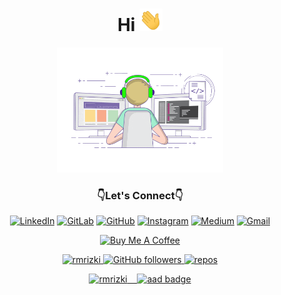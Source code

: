 <h1 align="center">Hi <img src="https://github.com/rmRizki/rmRizki/blob/main/Hi.gif" alt="Hi" height="36px" width="auto" /></h1>
<p align="center"> <img src="https://github.com/rmRizki/rmRizki/blob/main/work.gif" alt="work" height="200" width="auto" /></p>
<h3 align="center">👇Let's Connect👇</h3>
<p align="center">
<a href="https://linkedin.com/in/rizki-m" target="_blank"><img alt="LinkedIn" src="https://img.shields.io/badge/linkedin%20-%230077B5.svg?&style=for-the-badge&logo=linkedin&logoColor=white"/></a>
<a href="https://gitlab.com/rmrizki" target="_blank"><img alt="GitLab" src="https://img.shields.io/badge/gitlab%20-%23181717.svg?&style=for-the-badge&logo=gitlab&logoColor=white"/></a>
<a href="https://github.com/rmrizki" target="_blank"><img alt="GitHub" src="https://img.shields.io/badge/github%20-%23121011.svg?&style=for-the-badge&logo=github&logoColor=white"/></a>
<a href="https://instagram.com/rmrzki" target="_blank"><img alt="Instagram" src="https://img.shields.io/badge/rmrzki%20-%23E4405F.svg?&style=for-the-badge&logo=Instagram&logoColor=white"/></a>
<a href="https://rmrizki.medium.com/" target="_blank"><img alt="Medium" src="https://img.shields.io/badge/Medium%20-%23000000.svg?&style=for-the-badge&logo=Medium&logoColor=white"/></a>
<a href="mailto:rzrizkimaulana@gmail.com" target="_blank"><img alt="Gmail" src="https://img.shields.io/badge/Gmail-D14836?style=for-the-badge&logo=gmail&logoColor=white" /></a>
</p>
<p align="center"><a href="https://www.buymeacoffee.com/rmrizki" target="_blank"><img src="https://cdn.buymeacoffee.com/buttons/default-orange.png" alt="Buy Me A Coffee" height="36px" width="auto"></p>
<p align="center"> 
<img src="https://komarev.com/ghpvc/?username=rmrizki" alt="rmrizki" />
<img alt="GitHub followers" src="https://img.shields.io/github/followers/rmrizki?style=social"/> 
<!--<img alt="years" src="https://badges.pufler.dev/years/rmrizki"/>-->
<img alt="repos" src="https://badges.pufler.dev/repos/rmrizki"/> 
</p>
<p align="center">
  <img src="https://github-readme-stats.vercel.app/api?username=rmrizki&show_icons=true" alt="rmrizki" />&nbsp;&nbsp;&nbsp;&nbsp;<a href="https://sgq.io/MKNGgmb" target="_blank"><img src="https://images.credential.net/badge/tiny/dxuoz8wc_badge.png" alt="aad badge" height="164px" width="auto"/>
</p>

